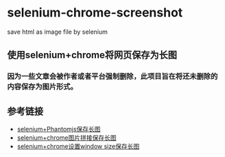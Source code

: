 # selenium-chrome-screenshot
save html as image file by selenium


## 使用selenium+chrome将网页保存为长图
### 因为一些文章会被作者或者平台强制删除，此项目旨在将还未删除的内容保存为图片形式。



## 参考链接
* [selenium+Phantomjs保存长图](https://www.cnblogs.com/Jack-cx/p/9405737.html) 
* [selenium+chrome图片拼接保存长图](https://www.cnblogs.com/sparkling-ly/p/5466644.html)
* [selenium+chrome设置window size保存长图](http://www.cnblogs.com/MasterMonkInTemple/p/9970512.html)
